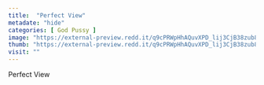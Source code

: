 ```yaml
---
title:  "Perfect View"
metadate: "hide"
categories: [ God Pussy ]
image: "https://external-preview.redd.it/q9cPRWpHhAQuvXPD_lij3CjB38zub8Vcyj1RhMBI5Pw.jpg?auto=webp&s=950250574b106cd84ef834c7a78a1401e899f7fa"
thumb: "https://external-preview.redd.it/q9cPRWpHhAQuvXPD_lij3CjB38zub8Vcyj1RhMBI5Pw.jpg?width=320&crop=smart&auto=webp&s=09f59dd122220295601dd21d81fc0506769a72e2"
visit: ""
---
```

Perfect View
